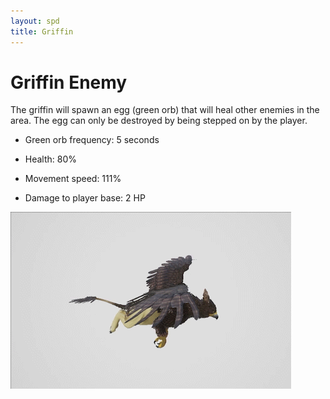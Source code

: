 ```yaml
---
layout: spd
title: Griffin
---
```


# Griffin Enemy

The griffin will spawn an egg (green orb) that will heal other enemies in the area. The egg can only be destroyed by being stepped on by the player.

* Green orb frequency: 5 seconds

* Health: 80%

* Movement speed: 111%

* Damage to player base: 2 HP

<img src="/assets/images/spd/enemy-griffin.gif" width="449" height="283">
